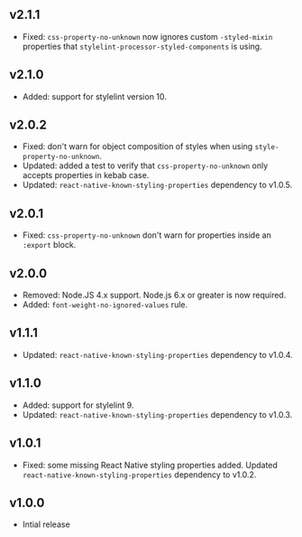 ## v2.1.1

- Fixed: `css-property-no-unknown` now ignores custom `-styled-mixin` properties that `stylelint-processor-styled-components` is using.

## v2.1.0

- Added: support for stylelint version 10.

## v2.0.2

- Fixed: don't warn for object composition of styles when using `style-property-no-unknown`.
- Updated: added a test to verify that `css-property-no-unknown` only accepts properties in kebab case.
- Updated: `react-native-known-styling-properties` dependency to v1.0.5.

## v2.0.1

- Fixed: `css-property-no-unknown` don't warn for properties inside an `:export` block.

## v2.0.0

- Removed: Node.JS 4.x support. Node.js 6.x or greater is now required.
- Added: `font-weight-no-ignored-values` rule.

## v1.1.1

- Updated: `react-native-known-styling-properties` dependency to v1.0.4.

## v1.1.0

- Added: support for stylelint 9.
- Updated: `react-native-known-styling-properties` dependency to v1.0.3.

## v1.0.1

- Fixed: some missing React Native styling properties added. Updated `react-native-known-styling-properties` dependency to v1.0.2.

## v1.0.0

- Intial release
